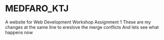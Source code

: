 # MEDFARO_KTJ
A website for Web Development Workshop Assignment 1
These are my changes at the same line to ereslove the merge conflicts 
And lets see what happens now
